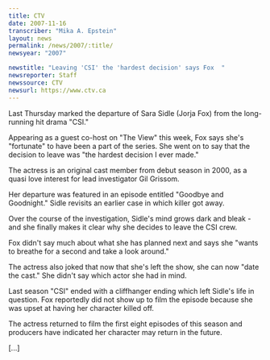 ```yaml
---
title: CTV
date: 2007-11-16
transcriber: "Mika A. Epstein"
layout: news
permalink: /news/2007/:title/
newsyear: "2007"

newstitle: "Leaving 'CSI' the 'hardest decision' says Fox  "
newsreporter: Staff
newssource: CTV
newsurl: https://www.ctv.ca
---
```


Last Thursday marked the departure of Sara Sidle (Jorja Fox) from the long-running hit drama "CSI."

Appearing as a guest co-host on "The View" this week, Fox says she's "fortunate" to have been a part of the series. She went on to say that the decision to leave was "the hardest decision I ever made."

The actress is an original cast member from debut season in 2000, as a quasi love interest for lead investigator Gil Grissom.

Her departure was featured in an episode entitled "Goodbye and Goodnight." Sidle revisits an earlier case in which killer got away.

Over the course of the investigation, Sidle's mind grows dark and bleak - and she finally makes it clear why she decides to leave the CSI crew.

Fox didn't say much about what she has planned next and says she "wants to breathe for a second and take a look around."

The actress also joked that now that she's left the show, she can now "date the cast." She didn't say which actor she had in mind.

Last season "CSI" ended with a cliffhanger ending which left Sidle's life in question. Fox reportedly did not show up to film the episode because she was upset at having her character killed off.

The actress returned to film the first eight episodes of this season and producers have indicated her character may return in the future.

[...]
